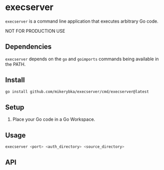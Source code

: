 # execserver

`execserver` is a command line application that executes arbitrary Go code.

NOT FOR PRODUCTION USE

## Dependencies

`execserver` depends on the `go` and `goimports` commands being available in the PATH.

## Install

```bash
go install github.com/mikerybka/execserver/cmd/execserver@latest
```

## Setup

1. Place your Go code in a Go Workspace.

## Usage

```bash
execserver <port> <auth_directory> <source_directory>
```

## API
